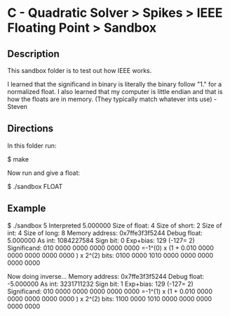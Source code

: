 
# C - Quadratic Solver > Spikes > IEEE Floating Point > Sandbox

## Description
This sandbox folder is to test out how IEEE works.

I learned that the significand in binary is literally the binary follow "1."
for a normalized float. I also learned that my computer is little endian and
that is how the floats are in memory. (They typically match whatever ints use)
-Steven

## Directions

In this folder run:

$ make

Now run and give a float:

$ ./sandbox FLOAT

## Example

$ ./sandbox 5
Interpreted 5.000000
Size of float: 4
Size of short: 2
Size of int:   4
Size of long:  8
Memory address: 0x7ffe3f3f5244
Debug float: 5.000000
As int:      1084227584
Sign bit:    0
Exp+bias:    129    (-127= 2)
Significand:  010 0000 0000 0000 0000 0000
=-1^(0) x (1 + 0.010 0000 0000 0000 0000 0000 ) x 2^(2)
bits: 0100 0000 1010 0000 0000 0000 0000 0000

Now doing inverse...
Memory address: 0x7ffe3f3f5244
Debug float: -5.000000
As int:      3231711232
Sign bit:    1
Exp+bias:    129    (-127= 2)
Significand:  010 0000 0000 0000 0000 0000
=-1^(1) x (1 + 0.010 0000 0000 0000 0000 0000 ) x 2^(2)
bits: 1100 0000 1010 0000 0000 0000 0000 0000
